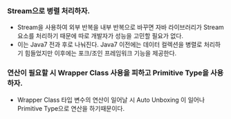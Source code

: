 ### Stream으로 병렬 처리하자.
* Stream을 사용하여 외부 반복을 내부 반복으로 바꾸면 자바 라이브러리가 Stream 요소를 처리하기 때문에 따로 개발자가 성능을 고민할 필요가 없다.
* 이는 Java7 전과 후로 나눠진다. Java7 이전에는 데이터 컬렉션을 병렬로 처리하기 힘들었지만 이후에는 포크/조인 프레임워크 기능을 제공한다.

### 연산이 필요할 시 Wrapper Class 사용을 피하고 Primitive Type을 사용하자.
* Wrapper Class 타입 변수의 연산이 일어날 시 Auto Unboxing 이 일어나 Primitive Type으로 연산을 하기때문이다. 